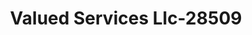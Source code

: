 ---
f_zip-code: 37854
f_state-code: TN
title: Valued Services Llc-28509
f_phone: 865-882-9999
f_city-only: Rockwood
f_address: 1144 N Gateway Ave Rockwood
f_location-unique-id: '28509'
slug: valued-services-llc-28509
updated-on: '2024-05-30T13:46:58.046Z'
created-on: '2024-05-30T13:36:59.803Z'
published-on: '2024-05-30T13:54:32.469Z'
f_city-state: cms/city/rockwood-tn.md
f_company: cms/company/valued-services-llc.md
f_state: cms/state/tennessee.md
layout: '[payday-loan].html'
tags: payday-loan
---